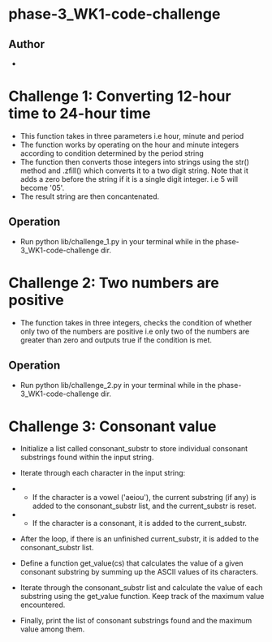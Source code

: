 # phase-3_WK1-code-challenge
## Author
- 

# Challenge 1: Converting 12-hour time to 24-hour time

- This function takes in three parameters i.e hour, minute and period
- The function works by operating on the hour and minute integers according to condition determined by the period string
- The function then converts those integers into strings using the str() method and .zfill() which converts it to a two digit string. Note that it adds a zero before the string if it is a single digit integer. i.e 5 will become '05'.
- The result string are then concantenated.

## Operation
- Run python lib/challenge_1.py in your terminal while in the phase-3_WK1-code-challenge dir.

# Challenge 2: Two numbers are positive
- The function takes in three integers, checks the condition of whether only two of the numbers are positive i.e only two of the numbers are greater than zero and outputs true if the  condition is met.
## Operation
- Run python lib/challenge_2.py in your terminal while in the phase-3_WK1-code-challenge dir.

# Challenge 3: Consonant value
- Initialize a list called consonant_substr to store individual consonant substrings found within the input string.

- Iterate through each character in the input string:

- - If the character is a vowel ('aeiou'), the current substring (if any) is added to the consonant_substr list, and the current_substr is reset.
- - If the character is a consonant, it is added to the current_substr.
- After the loop, if there is an unfinished current_substr, it is added to the consonant_substr list.

- Define a function get_value(cs) that calculates the value of a given consonant substring by summing up the ASCII values of its characters.

- Iterate through the consonant_substr list and calculate the value of each substring using the get_value function. Keep track of the maximum value encountered.

- Finally, print the list of consonant substrings found and the maximum value among them.

